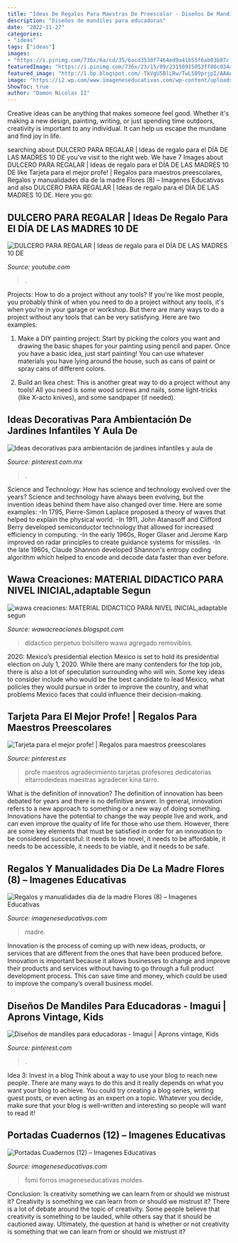 ```yaml
---
title: "Ideas De Regalos Para Maestras De Preescolar - Diseños De Mandiles Para Educadoras"
description: "Diseños de mandiles para educadoras"
date: "2022-11-27"
categories:
- "ideas"
tags: ["ideas"]
images:
- "https://i.pinimg.com/736x/6a/cd/35/6acd3530f7464ed9a41b55f6ab03b87c.jpg"
featuredImage: "https://i.pinimg.com/736x/23/15/09/23150915053ff80c034a841ca1f7bc40--apron.jpg"
featured_image: "http://1.bp.blogspot.com/-TkVgU5BlLRw/TwL589prjpI/AAAAAAAAADY/j8u6I9W-CVQ/s1600/P1100347.JPG"
image: "https://i2.wp.com/www.imageneseducativas.com/wp-content/uploads/2016/03/Regalos-y-manualidades-dia-de-la-madre-Flores-8.jpg?ssl=1"
ShowToc: true
author: "Damon Nicolas II"
---
```



Creative ideas can be anything that makes someone feel good. Whether it's making a new design, painting, writing, or just spending time outdoors, creativity is important to any individual. It can help us escape the mundane and find joy in life.

	

		
searching about DULCERO PARA REGALAR | Ideas de regalo para el DÍA DE LAS MADRES 10 DE you've visit to the right web. We have 7 Images about DULCERO PARA REGALAR | Ideas de regalo para el DÍA DE LAS MADRES 10 DE like Tarjeta para el mejor profe! | Regalos para maestros preescolares, Regalos y manualidades dia de la madre Flores (8) – Imagenes Educativas and also DULCERO PARA REGALAR | Ideas de regalo para el DÍA DE LAS MADRES 10 DE. Here you go:
		
    
## DULCERO PARA REGALAR | Ideas De Regalo Para El DÍA DE LAS MADRES 10 DE

<img loading=lazy src="https://i.ytimg.com/vi/LrbcF-bvenk/maxresdefault.jpg" onerror="this.onerror=null;this.src='https://tse1.mm.bing.net/th?id=OIP.yGawl7Hdck4lHbC08UnUCgHaEK&amp;pid=15.1';" alt="DULCERO PARA REGALAR | Ideas de regalo para el DÍA DE LAS MADRES 10 DE">

_Source: youtube.com_

>. 

	

Projects: How to do a project without any tools?
If you're like most people, you probably think of when you need to do a project without any tools, it's when you're in your garage or workshop. But there are many ways to do a project without any tools that can be very satisfying. Here are two examples: 
1. Make a DIY painting project: Start by picking the colors you want and drawing the basic shapes for your painting using pencil and paper. Once you have a basic idea, just start painting! You can use whatever materials you have lying around the house, such as cans of paint or spray cans of different colors. 

2. Build an Ikea chest: This is another great way to do a project without any tools! All you need is some wood screws and nails, some light-tricks (like X-acto knives), and some sandpaper (if needed).

    
## Ideas Decorativas Para Ambientación De Jardines Infantiles Y Aula De

<img loading=lazy src="https://i.pinimg.com/736x/d0/1c/bb/d01cbbda710d08c82154b10b21d626b5.jpg" onerror="this.onerror=null;this.src='https://tse4.mm.bing.net/th?id=OIP.3Wbzs1izEfWDEC2RZxCOsAHaJ4&amp;pid=15.1';" alt="Ideas decorativas para ambientación de jardines infantiles y aula de">

_Source: pinterest.com.mx_

>. 

	

Science and Technology: How has science and technology evolved over the years?
Science and technology have always been evolving, but the invention ideas behind them have also changed over time. Here are some examples: 
-In 1795, Pierre-Simon Laplace proposed a theory of waves that helped to explain the physical world. 
-In 1911, John Atanasoff and Clifford Berry developed semiconductor technology that allowed for increased efficiency in computing. 
-In the early 1960s, Roger Glaser and Jerome Karp improved on radar principles to create guidance systems for missiles.
-In the late 1960s, Claude Shannon developed Shannon's entropy coding algorithm which helped to encode and decode data faster than ever before.

    
## Wawa Creaciones: MATERIAL DIDACTICO PARA NIVEL INICIAL,adaptable Segun

<img loading=lazy src="http://1.bp.blogspot.com/-TkVgU5BlLRw/TwL589prjpI/AAAAAAAAADY/j8u6I9W-CVQ/s1600/P1100347.JPG" onerror="this.onerror=null;this.src='https://tse3.mm.bing.net/th?id=OIP.OZEqSeNnBQ61fExLs57NrAHaLh&amp;pid=15.1';" alt="wawa creaciones: MATERIAL DIDACTICO PARA NIVEL INICIAL,adaptable segun">

_Source: wawacreaciones.blogspot.com_

>didactico perpetuo bolsillero wawa agregado removibles. 

	

2020: Mexico’s presidential election
Mexico is set to hold its presidential election on July 1, 2020. While there are many contenders for the top job, there is also a lot of speculation surrounding who will win. Some key ideas to consider include who would be the best candidate to lead Mexico, what policies they would pursue in order to improve the country, and what problems Mexico faces that could influence their decision-making.

    
## Tarjeta Para El Mejor Profe! | Regalos Para Maestros Preescolares

<img loading=lazy src="https://i.pinimg.com/736x/6a/cd/35/6acd3530f7464ed9a41b55f6ab03b87c.jpg" onerror="this.onerror=null;this.src='https://tse2.mm.bing.net/th?id=OIP.keu4NlDZgngTIztwjyLVMwHaHa&amp;pid=15.1';" alt="Tarjeta para el mejor profe! | Regalos para maestros preescolares">

_Source: pinterest.es_

>profe maestros agradecimiento tarjetas profesores dedicatorias eltarrodeideas maestras agradecer kina tarro. 

	

What is the definition of innovation?
The definition of innovation has been debated for years and there is no definitive answer. In general, innovation refers to a new approach to something or a new way of doing something. Innovations have the potential to change the way people live and work, and can even improve the quality of life for those who use them. However, there are some key elements that must be satisfied in order for an innovation to be considered successful: it needs to be novel, it needs to be affordable, it needs to be accessible, it needs to be viable, and it needs to be safe.

    
## Regalos Y Manualidades Dia De La Madre Flores (8) – Imagenes Educativas

<img loading=lazy src="https://i2.wp.com/www.imageneseducativas.com/wp-content/uploads/2016/03/Regalos-y-manualidades-dia-de-la-madre-Flores-8.jpg?ssl=1" onerror="this.onerror=null;this.src='https://tse3.mm.bing.net/th?id=OIP.-ZykiUPtZVYfelGPGFecrAHaJ4&amp;pid=15.1';" alt="Regalos y manualidades dia de la madre Flores (8) – Imagenes Educativas">

_Source: imageneseducativas.com_

>madre. 

	

Innovation is the process of coming up with new ideas, products, or services that are different from the ones that have been produced before. Innovation is important because it allows businesses to change and improve their products and services without having to go through a full product development process. This can save time and money, which could be used to improve the company’s overall business model.

    
## Diseños De Mandiles Para Educadoras - Imagui | Aprons Vintage, Kids

<img loading=lazy src="https://i.pinimg.com/736x/23/15/09/23150915053ff80c034a841ca1f7bc40--apron.jpg" onerror="this.onerror=null;this.src='https://tse3.mm.bing.net/th?id=OIP.ixH-jQXGNJm00cGWx-r7GQDYEg&amp;pid=15.1';" alt="Diseños de mandiles para educadoras - Imagui | Aprons vintage, Kids">

_Source: pinterest.com_

>. 

	

Idea 3: Invest in a blog
Think about a way to use your blog to reach new people. There are many ways to do this and it really depends on what you want your blog to achieve. You could try creating a blog series, writing guest posts, or even acting as an expert on a topic. Whatever you decide, make sure that your blog is well-written and interesting so people will want to read it!

    
## Portadas Cuadernos (12) – Imagenes Educativas

<img loading=lazy src="https://www.imageneseducativas.com/wp-content/uploads/2016/05/Portadas-Cuadernos-12.jpg" onerror="this.onerror=null;this.src='https://tse3.mm.bing.net/th?id=OIP.cbI4LUufJwyAd2WYpgIRrQHaJ4&amp;pid=15.1';" alt="Portadas Cuadernos (12) – Imagenes Educativas">

_Source: imageneseducativas.com_

>fomi forros imageneseducativas moldes. 

	

Conclusion: Is creativity something we can learn from or should we mistrust it?
Creativity is something we can learn from or should we mistrust it?
There is a lot of debate around the topic of creativity. Some people believe that creativity is something to be lauded, while others say that it should be cautioned away. Ultimately, the question at hand is whether or not creativity is something that we can learn from or should we mistrust it?

